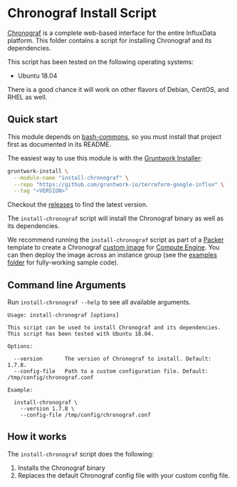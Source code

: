 # Chronograf Install Script

[Chronograf](https://www.influxdata.com/time-series-platform/chronograf/) is a complete web-based interface for the entire InfluxData platform.
This folder contains a script for installing Chronograf and its dependencies.

This script has been tested on the following operating systems:

* Ubuntu 18.04

There is a good chance it will work on other flavors of Debian, CentOS, and RHEL as well.

## Quick start

This module depends on [bash-commons](https://github.com/gruntwork-io/bash-commons), so you must install that project
first as documented in its README.

The easiest way to use this module is with the [Gruntwork Installer](https://github.com/gruntwork-io/gruntwork-installer):

```bash
gruntwork-install \
  --module-name "install-chronograf" \
  --repo "https://github.com/gruntwork-io/terraform-google-influx" \
  --tag "<VERSION>"
```

Checkout the [releases](https://github.com/gruntwork-io/terraform-google-influx/releases) to find the latest version.

The `install-chronograf` script will install the Chronograf binary as well as its dependencies.

We recommend running the `install-chronograf` script as part of a [Packer](https://www.packer.io/) template to 
create a Chronograf [custom image](https://cloud.google.com/compute/docs/images/create-delete-deprecate-private-images) for [Compute Engine](https://cloud.google.com/compute/).
You can then deploy the image across an instance group (see the 
[examples folder](https://github.com/gruntwork-io/terraform-google-influx/tree/master/examples) for fully-working sample code).

## Command line Arguments

Run `install-chronograf --help` to see all available arguments.

```
Usage: install-chronograf [options]

This script can be used to install Chronograf and its dependencies. This script has been tested with Ubuntu 18.04.

Options:

  --version       The version of Chronograf to install. Default: 1.7.8.
  --config-file   Path to a custom configuration file. Default: /tmp/config/chronograf.conf

Example:

  install-chronograf \
    --version 1.7.8 \
    --config-file /tmp/config/chronograf.conf
```

## How it works

The `install-chronograf` script does the following:

1. Installs the Chronograf binary
1. Replaces the default Chronograf config file with your custom config file.
